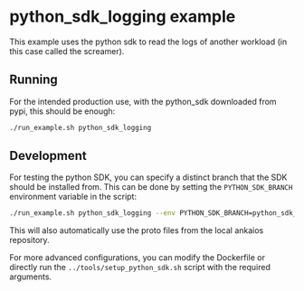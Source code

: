 # python_sdk_logging example

This example uses the python sdk to read the logs of another workload (in this case called the screamer).

## Running

For the intended production use, with the python_sdk downloaded from pypi, this should be enough:

``` bash
./run_example.sh python_sdk_logging
```

## Development

For testing the python SDK, you can specify a distinct branch that the SDK should be installed from. This can be done by setting the `PYTHON_SDK_BRANCH` environment variable in the script:

``` bash
./run_example.sh python_sdk_logging --env PYTHON_SDK_BRANCH=python_sdk_branch
```

This will also automatically use the proto files from the local ankaios repository.

For more advanced configurations, you can modify the Dockerfile or directly run the `../tools/setup_python_sdk.sh` script with the required arguments.
